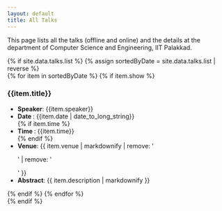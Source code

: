 ```yaml
---
layout: default
title: All Talks
---
```

  <script>
  MathJax = {
    tex: {inlineMath: [['$', '$'], ['\\(', '\\)']]}
  };
  </script>

<script src="https://cdn.jsdelivr.net/npm/mathjax@3/es5/tex-mml-chtml.js" integrity="sha384-Wuix6BuhrWbjDBs24bXrjf4ZQ5aFeFWBuKkFekO2t8xFU0iNaLQfp2K6/1Nxveei" crossorigin="anonymous"></script>

This page lists all the talks (offline and online) and the details at the department of Computer Science and Engineering, IIT Palakkad.
<div class="container">
 {% if site.data.talks.list %}
  {% assign sortedByDate = site.data.talks.list | reverse %}
   <div class="row">
  {% for item in sortedByDate %}
    {% if item.show %}
    <div class="col-md-12 m-4 border rounded  flex-md-row shadow-sm">
    <h3><a name="{{item.title | slugify }}">{{item.title}}</a> </h3>
	   <ul> 
	    <li> <strong>Speaker</strong>: {{item.speaker}} </li> 
	    <li> <strong>Date </strong>: {{item.date | date_to_long_string}}  </li>
	{% if item.time %}
	    <li> <strong>Time </strong>: {{item.time}}  </li>
 	{% endif %}
	    <li> <strong> Venue</strong>:  {{ item.venue | markdownify | remove: '<p>' | remove: '</p>'  }}  </li>
	    <li> <strong> Abstract</strong>:  {{ item.description | markdownify  }}  </li>
	   </ul>
     </div>
    {% endif %}
  {% endfor %}
   </div>
 {% endif %}
</div>

